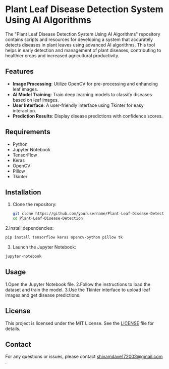 # Plant Leaf Disease Detection System Using AI Algorithms

The "Plant Leaf Disease Detection System Using AI Algorithms" repository contains scripts and resources for developing a system that accurately detects diseases in plant leaves using advanced AI algorithms. This tool helps in early detection and management of plant diseases, contributing to healthier crops and increased agricultural productivity.

## Features

- **Image Processing**: Utilize OpenCV for pre-processing and enhancing leaf images.
- **AI Model Training**: Train deep learning models to classify diseases based on leaf images.
- **User Interface**: A user-friendly interface using Tkinter for easy interaction.
- **Prediction Results**: Display disease predictions with confidence scores.

## Requirements

- Python
- Jupyter Notebook
- TensorFlow
- Keras
- OpenCV
- Pillow
- Tkinter

## Installation

1. Clone the repository:
   ```bash
   git clone https://github.com/yourusername/Plant-Leaf-Disease-Detection.git
   cd Plant-Leaf-Disease-Detection

2.Install dependencies:
  ```bash
  pip install tensorflow keras opencv-python pillow tk
   ```
3. Launch the Jupyter Notebook:
  ```bash
  jupyter-notebook
  ```
 
 
## Usage
1.Open the Jupyter Notebook file.
2.Follow the instructions to load the dataset and train the model.
3.Use the Tkinter interface to upload leaf images and get disease predictions.


## License

This project is licensed under the MIT License. See the [LICENSE](LICENSE) file for details.

## Contact

For any questions or issues, please contact shivamdave172003@gmail.com .


